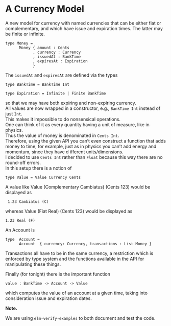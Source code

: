 
# A Currency Model

A new model for currency with named currencies that 
can be either fiat or complementary, and which
have issue and expiration times.  The latter may be 
finite or infinite.

```
type Money =
      Money { amount : Cents
            , currency : Currency
            , issuedAt : BankTime
            , expiresAt : Expiration
            }
```            

The `issuedAt` and `expiresAt` are defined via the types

```
type BankTime = BankTime Int

type Expiration = Infinite | Finite BankTime
```

so that we may have both expiring and non-expiring currency.  
All values are now wrapped in a constructor, e.g., 
`BankTime Int` instead of just `Int`.  
This makes it impossible to do nonsensical operations.  
One can think of it as every quantity having a unit of
 measure, like in physics.  
 Thus the value of money is denominated in `Cents Int`.  
 Therefore, using the given API you can’t even construct a 
 function that  adds money to time, for example, just as in physics 
 you can’t add energy and momentum, since they have d
 ifferent units/dimensions.    
 I decided to use `Cents Int` rather than `Float` 
 because this way there are no round-off errors.  
 In this setup there is a notion of

```
type Value = Value Currency Cents
```

A value like Value (Complementary Cambiatus) (Cents 123)
would be displayed as

     1.23 Cambiatus (C)

whereas Value (Fiat Real) (Cents 123) would be displayed as

    1.23 Real (F)

An Account is

```
type  Account =
      Account  { currency: Currency, transactions : List Money }
```
Transactions all have to be in the same currency,
 a restriction which is enforced by type system 
 and the functions available in the API 
 for manipulating these things.

Finally (for tonight) there is the important function

```
value : BankTime -> Account -> Value
```


which computes the value of an account at a  given time, 
taking into consideration issue and expiration dates.  

**Note.** 

We are using `elm-verify-examples` to both document and test the code.